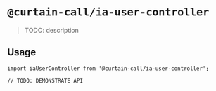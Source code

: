 # `@curtain-call/ia-user-controller`

> TODO: description

## Usage

```
import iaUserController from '@curtain-call/ia-user-controller';

// TODO: DEMONSTRATE API
```
